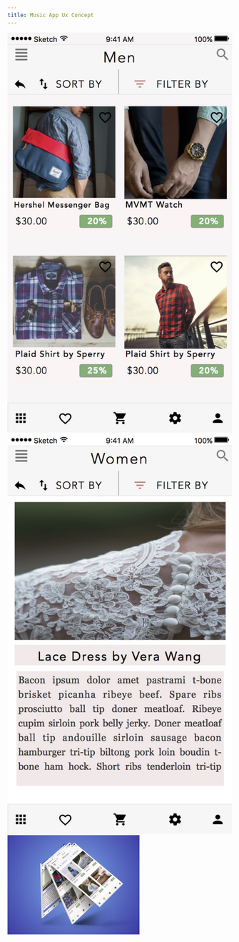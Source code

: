 ```yaml
---
title: Music App Ux Concept
---
```


![Music App](assets/img/work/proj-6/img1.jpg)
![Music App](assets/img/work/proj-6/img2.jpg)
![Music App](assets/img/work/proj-6/thumb.jpg)
